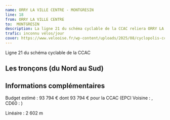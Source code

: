 ```yaml
---
name: ORRY LA VILLE CENTRE - MONTGRESIN
line: 18
from: ORRY LA VILLE CENTRE 
to:  MONTGRESIN 
description: La ligne 21 du schéma cyclable de la CCAC reliera ORRY LA VILLE CENTRE  à MONTGRESIN 
trafic: inconnu vélos/jour
cover: https://www.velooise.fr/wp-content/uploads/2025/08/cyclopolis-ccac-21.jpg
---
```

Ligne 21 du schéma cyclable de la CCAC  
## Les tronçons (du Nord au Sud)

## Informations complémentaires

Budget estimé : 93 794 € dont 93 794 € pour la CCAC (EPCI Voisine : , CD60 : )

Linéaire : 2 602 m

